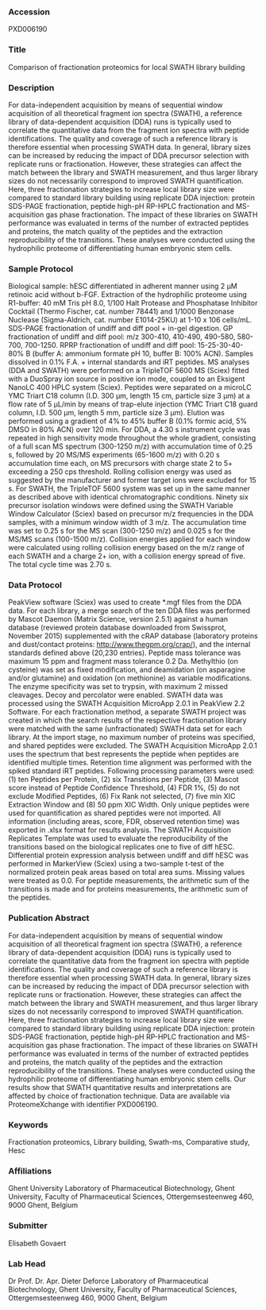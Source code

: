 ### Accession
PXD006190

### Title
Comparison of fractionation proteomics for local SWATH library building

### Description
For data-independent acquisition by means of sequential window acquisition of all theoretical fragment ion spectra (SWATH), a reference library of data-dependent acquisition (DDA) runs is typically used to correlate the quantitative data from the fragment ion spectra with peptide identifications. The quality and coverage of such a reference library is therefore essential when processing SWATH data. In general, library sizes can be increased by reducing the impact of DDA precursor selection with replicate runs or fractionation. However, these strategies can affect the match between the library and SWATH measurement, and thus larger library sizes do not necessarily correspond to improved SWATH quantification. Here, three fractionation strategies to increase local library size were compared to standard library building using replicate DDA injection: protein SDS-PAGE fractionation, peptide high-pH RP-HPLC fractionation and MS-acquisition gas phase fractionation. The impact of these libraries on SWATH performance was evaluated in terms of the number of extracted peptides and proteins, the match quality of the peptides and the extraction reproducibility of the transitions. These analyses were conducted using the hydrophilic proteome of differentiating human embryonic stem cells.

### Sample Protocol
Biological sample: hESC differentiated in adherent manner using 2 µM retinoic acid without b-FGF. Extraction of the hydrophilic proteome using R1-buffer: 40 mM Tris pH 8.0, 1/100 Halt Protease and Phosphatase Inhibitor Cocktail (Thermo Fischer, cat. number 78441) and 1/1000 Benzonase Nuclease (Sigma-Aldrich, cat. number E1014-25KU) at 1-10 x 106 cells/mL. SDS-PAGE fractionation of undiff and diff pool + in-gel digestion. GP fractionation of undiff and diff pool: m/z 300-410, 410-490, 490-580, 580-700, 700-1250. RPRP fractionation of undiff and diff pool: 15-25-30-40-80% B (buffer A: ammonium formate pH 10, buffer B: 100% ACN). Samples dissolved in 0.1% F.A. + internal standards and iRT peptides. MS analyses (DDA and SWATH) were performed on a TripleTOF 5600 MS (Sciex) fitted with a DuoSpray ion source in positive ion mode, coupled to an Eksigent NanoLC 400 HPLC system (Sciex). Peptides were separated on a microLC YMC Triart C18 column (I.D. 300 µm, length 15 cm, particle size 3 µm) at a flow rate of 5 µL/min by means of trap-elute injection (YMC Triart C18 guard column, I.D. 500 µm, length 5 mm, particle size 3 µm). Elution was performed using a gradient of 4% to 45% buffer B (0.1% formic acid, 5% DMSO in 80% ACN) over 120 min. For DDA, a 4.30 s instrument cycle was repeated in high sensitivity mode throughout the whole gradient, consisting of a full scan MS spectrum (300-1250 m/z) with accumulation time of 0.25 s, followed by 20 MS/MS experiments (65-1600 m/z) with 0.20 s accumulation time each, on MS precursors with charge state 2 to 5+ exceeding a 250 cps threshold. Rolling collision energy was used as suggested by the manufacturer and former target ions were excluded for 15 s. For SWATH, the TripleTOF 5600 system was set up in the same manner as described above with identical chromatographic conditions. Ninety six precursor isolation windows were defined using the SWATH Variable Window Calculator (Sciex) based on precursor m/z frequencies in the DDA samples, with a minimum window width of 3 m/z. The accumulation time was set to 0.25 s for the MS scan (300-1250 m/z) and 0.025 s for the MS/MS scans (100-1500 m/z). Collision energies applied for each window were calculated using rolling collision energy based on the m/z range of each SWATH and a charge 2+ ion, with a collision energy spread of five. The total cycle time was 2.70 s.

### Data Protocol
PeakView software (Sciex) was used to create *.mgf files from the DDA data. For each library, a merge search of the ten DDA files was performed by Mascot Daemon (Matrix Science, version 2.5.1) against a human database (reviewed protein database downloaded from Swissprot, November 2015) supplemented with the cRAP database (laboratory proteins and dust/contact proteins: http://www.thegpm.org/crap/), and the internal standards defined above (20,230 entries). Peptide mass tolerance was maximum 15 ppm and fragment mass tolerance 0.2 Da. Methylthio (on cysteine) was set as fixed modification, and deamidation (on asparagine and/or glutamine) and oxidation (on methionine) as variable modifications. The enzyme specificity was set to trypsin, with maximum 2 missed cleavages. Decoy and percolator were enabled. SWATH data was processed using the SWATH Acquisition MicroApp 2.0.1 in PeakView 2.2 Software. For each fractionation method, a separate SWATH project was created in which the search results of the respective fractionation library were matched with the same (unfractionated) SWATH data set for each library. At the import stage, no maximum number of proteins was specified, and shared peptides were excluded. The SWATH Acquisition MicroApp 2.0.1 uses the spectrum that best represents the peptide when peptides are identified multiple times. Retention time alignment was performed with the spiked standard iRT peptides. Following processing parameters were used: (1) ten Peptides per Protein, (2) six Transitions per Peptide, (3) Mascot score instead of Peptide Confidence Threshold, (4) FDR 1%, (5) do not exclude Modified Peptides, (6) Fix Rank not selected, (7) five min XIC Extraction Window and (8) 50 ppm XIC Width. Only unique peptides were used for quantification as shared peptides were not imported. All information (including areas, score, FDR, observed retention time) was exported in .xlsx format for results analysis. The SWATH Acquisition Replicates Template was used to evaluate the reproducibility of the transitions based on the biological replicates one to five of diff hESC. Differential protein expression analysis between undiff and diff hESC was performed in MarkerView (Sciex) using a two-sample t-test of the normalized protein peak areas based on total area sums. Missing values were treated as 0.0. For peptide measurements, the arithmetic sum of the transitions is made and for proteins measurements, the arithmetic sum of the peptides. 

### Publication Abstract
For data-independent acquisition by means of sequential window acquisition of all theoretical fragment ion spectra (SWATH), a reference library of data-dependent acquisition (DDA) runs is typically used to correlate the quantitative data from the fragment ion spectra with peptide identifications. The quality and coverage of such a reference library is therefore essential when processing SWATH data. In general, library sizes can be increased by reducing the impact of DDA precursor selection with replicate runs or fractionation. However, these strategies can affect the match between the library and SWATH measurement, and thus larger library sizes do not necessarily correspond to improved SWATH quantification. Here, three fractionation strategies to increase local library size were compared to standard library building using replicate DDA injection: protein SDS-PAGE fractionation, peptide high-pH RP-HPLC fractionation and MS-acquisition gas phase fractionation. The impact of these libraries on SWATH performance was evaluated in terms of the number of extracted peptides and proteins, the match quality of the peptides and the extraction reproducibility of the transitions. These analyses were conducted using the hydrophilic proteome of differentiating human embryonic stem cells. Our results show that SWATH quantitative results and interpretations are affected by choice of fractionation technique. Data are available via ProteomeXchange with identifier PXD006190.

### Keywords
Fractionation proteomics, Library building, Swath-ms, Comparative study, Hesc

### Affiliations
Ghent University
Laboratory of Pharmaceutical Biotechnology, Ghent University, Faculty of Pharmaceutical Sciences, Ottergemsesteenweg 460, 9000 Ghent, Belgium

### Submitter
Elisabeth Govaert

### Lab Head
Dr Prof. Dr. Apr. Dieter Deforce
Laboratory of Pharmaceutical Biotechnology, Ghent University, Faculty of Pharmaceutical Sciences, Ottergemsesteenweg 460, 9000 Ghent, Belgium


